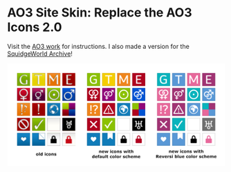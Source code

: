 # AO3 Site Skin: Replace the AO3 Icons 2.0

Visit the [AO3 work](https://archiveofourown.org/works/57331222) for instructions. I also made a version for the [SquidgeWorld Archive](https://squidgeworld.org/works/71922)!

![Preview](https://github.com/ZerafinaCSS/Replace-the-AO3-Icons-2.0/blob/main/images/Content-Symbols-New.png)
